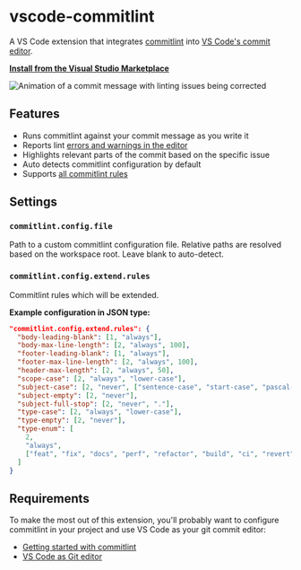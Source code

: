 # vscode-commitlint

A VS Code extension that integrates [commitlint](https://github.com/conventional-changelog/commitlint) into [VS Code's commit editor](https://code.visualstudio.com/docs/editor/versioncontrol#_vs-code-as-git-editor).

**[Install from the Visual Studio Marketplace](https://marketplace.visualstudio.com/items?itemName=joshbolduc.commitlint)**

![Animation of a commit message with linting issues being corrected](images/vscode-commitlint.png)

## Features

- Runs commitlint against your commit message as you write it
- Reports lint [errors and warnings in the editor](https://code.visualstudio.com/docs/editor/editingevolved#_errors-warnings)
- Highlights relevant parts of the commit based on the specific issue
- Auto detects commitlint configuration by default
- Supports [all commitlint rules](https://commitlint.js.org/#/reference-rules?id=available-rules)

## Settings

### `commitlint.config.file`

Path to a custom commitlint configuration file. Relative paths are resolved based on the workspace root. Leave blank to auto-detect.

### `commitlint.config.extend.rules`

Commitlint rules which will be extended.

**Example configuration in JSON type:**

```json
"commitlint.config.extend.rules": {
  "body-leading-blank": [1, "always"],
  "body-max-line-length": [2, "always", 100],
  "footer-leading-blank": [1, "always"],
  "footer-max-line-length": [2, "always", 100],
  "header-max-length": [2, "always", 50],
  "scope-case": [2, "always", "lower-case"],
  "subject-case": [2, "never", ["sentence-case", "start-case", "pascal-case", "upper-case"]],
  "subject-empty": [2, "never"],
  "subject-full-stop": [2, "never", "."],
  "type-case": [2, "always", "lower-case"],
  "type-empty": [2, "never"],
  "type-enum": [
    2,
    "always",
    ["feat", "fix", "docs", "perf", "refactor", "build", "ci", "revert", "style", "test", "chore"]
  ]
}
```

## Requirements

To make the most out of this extension, you'll probably want to configure commitlint in your project and use VS Code as your git commit editor:

- [Getting started with commitlint](https://commitlint.js.org/#/?id=getting-started)
- [VS Code as Git editor](https://code.visualstudio.com/docs/editor/versioncontrol#_vs-code-as-git-editor)
